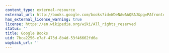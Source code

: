 ```yaml
---
content_type: external-resource
external_url: http://books.google.com/books?id=WDeNAwAAQBAJ&pg=PAfrontcover
has_external_license_warning: true
license: https://en.wikipedia.org/wiki/All_rights_reserved
status: ''
title: Google Books
uid: 7bca2256-e7af-473d-8b4d-53f46662fd6a
wayback_url: ''
---
```


